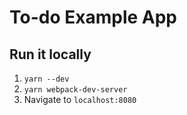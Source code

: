 # To-do Example App

## Run it locally

1. `yarn --dev`
2. `yarn webpack-dev-server`
3. Navigate to `localhost:8080`
